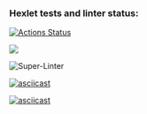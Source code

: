 ### Hexlet tests and linter status:

[![Actions Status](https://github.com/KatjaSh/frontend-project-lvl1/workflows/hexlet-check/badge.svg)](https://github.com/KatjaSh/frontend-project-lvl1/actions)

<a href="https://codeclimate.com/github/KatjaSh/frontend-project-lvl1/maintainability"><img src="https://api.codeclimate.com/v1/badges/6cd0b33720ba6abb7541/maintainability" /></a>

![Super-Linter](https://github.com/KatjaSh/frontend-project-lvl1/workflows/Super-Linter/badge.svg)

[![asciicast](https://asciinema.org/a/uOeE8LlBwJvclsFj3jZWW2yaA.svg)](https://asciinema.org/a/uOeE8LlBwJvclsFj3jZWW2yaA)

[![asciicast](https://asciinema.org/a/WH7o67M4PEWMWdAqdaarsUkGi.svg)](https://asciinema.org/a/WH7o67M4PEWMWdAqdaarsUkGi)

